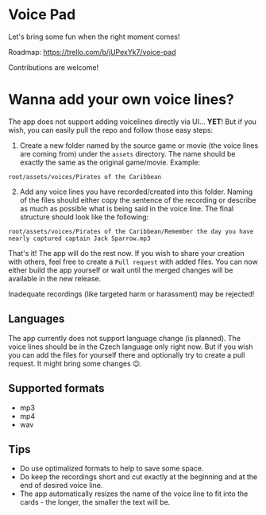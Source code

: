 # Voice Pad

Let's bring some fun when the right moment comes!

Roadmap: https://trello.com/b/jUPexYk7/voice-pad

Contributions are welcome!

# Wanna add your own voice lines?

The app does not support adding voicelines directly via UI... __YET__! But if you wish, you can easily pull the repo and follow those easy steps:

  1. Create a new folder named by the source game or movie (the voice lines are coming from) under the `assets` directory. The name should be exactly the same as the original game/movie. Example:
  ```
  root/assets/voices/Pirates of the Caribbean
  ```
  
  2. Add any voice lines you have recorded/created into this folder. Naming of the files should either copy the sentence of the recording or describe as much as possible what is being said in the voice line. The final structure should look like the following:
  ```
  root/assets/voices/Pirates of the Caribbean/Remember the day you have nearly captured captain Jack Sparrow.mp3
  ```
  
  That's it! The app will do the rest now. If you wish to share your creation with others, feel free to create a `Pull request` with added files. You can now either build the app yourself or wait until the merged changes will be available in the new release.

Inadequate recordings (like targeted harm or harassment) may be rejected!

## Languages
The app currently does not support language change (is planned). The voice lines should be in the Czech language only right now. But if you wish you can add the files for yourself there and optionally try to create a pull request. It might bring some changes :wink:.
  
## Supported formats
 - mp3
 - mp4
 - wav
 
## Tips
 - Do use optimalized formats to help to save some space.
 - Do keep the recordings short and cut exactly at the beginning and at the end of desired voice line.
 - The app automatically resizes the name of the voice line to fit into the cards - the longer, the smaller the text will be.
